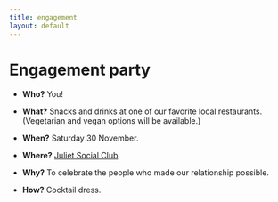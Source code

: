 ```yaml
---
title: engagement
layout: default
---
```


<h1>Engagement party</h1>

- **Who?** You!

- **What?** Snacks and drinks at one of our favorite local restaurants.
  (Vegetarian and vegan options will be available.)

- **When?** Saturday 30 November.

- **Where?** [Juliet Social Club](https://www.julietsomerville.com/wine-bar).

- **Why?** To celebrate the people who made our relationship possible.

- **How?** Cocktail dress.


